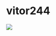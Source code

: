 # vitor244  
![](https://media1.tenor.com/m/J4R3sa24bjAAAAAC/%D0%B0_%D1%87%D0%B5_%D1%82%D0%B0%D0%BA_%D0%BD%D0%B0%D0%B4%D0%BE_%D0%B1%D1%8B%D0%BB%D0%BE.gif)
